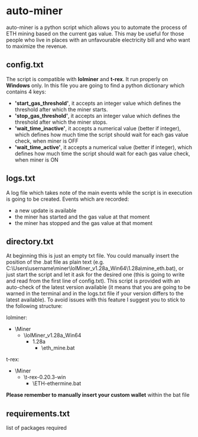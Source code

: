 # **auto-miner**

auto-miner is a python script which allows you to automate the process of ETH mining based on the current gas value. This may be useful for those people who live in places with an unfavourable electricity bill and who want to maximize the revenue.

## config.txt

The script is compatible with **lolminer** and **t-rex**. It run properly on **Windows** only.
In this file you are going to find a python dictionary which contains 4 keys:

- **'start_gas_threshold'**, it accepts an integer value which defines the threshold after which the miner starts.
- **'stop_gas_threshold'**, it accepts an integer value which defines the threshold after which the miner stops.
- **'wait_time_inactive'**, it accepts a numerical value (better if integer), which defines how much time the script should wait for each gas value check, when miner is OFF
- **'wait_time_active'**, it accepts a numerical value (better if integer), which defines how much time the script should wait for each gas value check, when miner is ON

## logs.txt

A log file which takes note of the main events while the script is in execution is going to be created.
Events which are recorded: 
- a new update is available
- the miner has started and the gas value at that moment
- the miner has stopped and the gas value at that moment

## directory.txt

At beginning this is just an empty txt file. You could manually insert the position of the .bat file as plain text (e.g. C:\Users\username\miner\lolMiner_v1.28a_Win64\1.28a\mine_eth.bat), or just start the script and let it ask for the desired one (this is going to write and read from the first line of config.txt).
This script is provided with an auto-check of the latest version available (it means that you are going to be warned in the terminal and in the logs.txt file if your version differs to the latest available).
To avoid issues with this feature I suggest you to stick to the following structure:

lolminer:
- \Miner
    - \lolMiner_v1.28a_Win64
        - 1.28a
            - \eth_mine.bat

t-rex:
- \Miner
    - \t-rex-0.20.3-win
        - \ETH-ethermine.bat

**Please remember to manually insert your custom wallet** within the bat file

## requirements.txt

list of packages required
